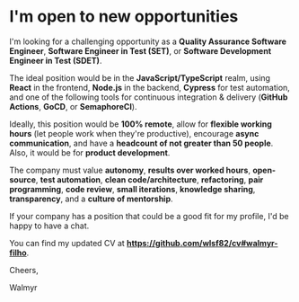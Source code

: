 # I'm open to new opportunities

I'm looking for a challenging opportunity as a **Quality Assurance Software Engineer**, **Software Engineer in Test (SET)**, or **Software Development Engineer in Test (SDET)**.

The ideal position would be in the **JavaScript/TypeScript** realm, using **React** in the frontend, **Node.js** in the backend, **Cypress** for test automation, and one of the following tools for continuous integration & delivery (**GitHub Actions**, **GoCD**, or **SemaphoreCI**).

Ideally, this position would be **100% remote**, allow for **flexible working hours** (let people work when they're productive), encourage **async communication**, and have a **headcount of not greater than 50 people**.
Also, it would be for **product development**.

The company must value **autonomy**, **results over worked hours**, **open-source**, **test automation**, **clean code/architecture**, **refactoring**, **pair programming**, **code review**, **small iterations**, **knowledge sharing**, **transparency**, and a **culture of mentorship**.

If your company has a position that could be a good fit for my profile, I'd be happy to have a chat.

You can find my updated CV at **https://github.com/wlsf82/cv#walmyr-filho**.

Cheers,

Walmyr
